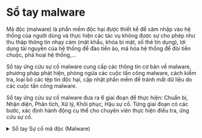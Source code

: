 # Sổ tay malware

Mã độc (malware) là phần mềm độc hại được thiết kế để xâm nhập vào hệ thống của người dùng và thực hiện các tác vụ không được sự cho phép như thu thập thông tin nhạy cảm (mật khẩu, khóa bí mật, số thẻ tín dụng), lợi dụng tài nguyên của hệ thống để đào tiền ảo, mã hóa hệ thống để đòi tiền chuộc, phá hoại hệ thống,...

Sổ tay ứng cứu sự cố malware cung cấp các thông tin cơ bản về malware, phương pháp phát hiện, phòng ngừa các cuộc tấn công malware, cách kiểm tra, loại bỏ các tệp tin độc hại, cập nhật phần mềm để tránh mất dữ liệu do các cuộc tấn công malware.

Sổ tay ứng cứu sự cố malware đưa ra 6 giai đoạn để thực hiện: Chuẩn bị, Nhận diện, Phân tích, Xử lý, Khôi phục, Hậu sự cố.
Từng giai đoạn có các bước, xác định hành động cụ thể cho chuyên viên thực hiện điều tra, ứng cứu sự cố.

<details close>
<summary>Sổ tay Sự cố mã độc (Malware)</summary>
  Sớm ra mắt..
  Chúng tôi đang thực hiện xây dựng sổ tay này.
</details>